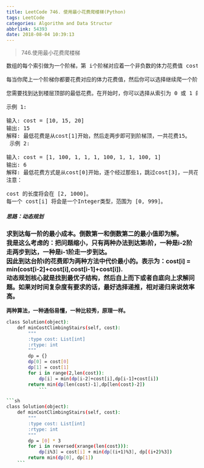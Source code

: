 ```yaml
---
title: LeetCode 746. 使用最小花费爬楼梯(Python)
tags: LeetCode
categories: Algorithm and Data Structur
abbrlink: 54393
date: 2018-08-04 10:39:13
---
```

>  746.使用最小花费爬楼梯

<pre>
数组的每个索引做为一个阶梯，第 i个阶梯对应着一个非负数的体力花费值 cost[i](索引从0开始)。

每当你爬上一个阶梯你都要花费对应的体力花费值，然后你可以选择继续爬一个阶梯或者爬两个阶梯。

您需要找到达到楼层顶部的最低花费。在开始时，你可以选择从索引为 0 或 1 的元素作为初始阶梯。

示例 1:

输入: cost = [10, 15, 20]
输出: 15
解释: 最低花费是从cost[1]开始，然后走两步即可到阶梯顶，一共花费15。
 示例 2:

输入: cost = [1, 100, 1, 1, 1, 100, 1, 1, 100, 1]
输出: 6
解释: 最低花费方式是从cost[0]开始，逐个经过那些1，跳过cost[3]，一共花费6。
注意：

cost 的长度将会在 [2, 1000]。
每一个 cost[i] 将会是一个Integer类型，范围为 [0, 999]。
</pre>

<!--more-->
##### 思路：动态规划
<p style="font-size: 16px; font-weight: bold">求到达每一阶的最小成本。倒数第一和倒数第二的最小值即为解。 <br>
我是这么考虑的：把问题缩小，只有两种办法到达第i阶，一种是i-2阶走两步到达，一种是i-1阶走一步到达。<br>
因此到达台阶i的花费即为两种方法中代价最小的。表示为：cost[i] = min(cost[i-2]+cost[i],cost[i-1]+cost[i]). <br>
动态规划核心就是找到最优子结构，然后自上而下或者自底向上求解问题。如果对时间复杂度有要求的话，最好选择递推，相对递归来说效率高。</p>

<b>两种算法，一种通俗易懂，一种比较秀，原理一样。</b>
```sh
class Solution(object):
    def minCostClimbingStairs(self, cost):
        """
        :type cost: List[int]
        :rtype: int
        """
        dp = {}
        dp[0] = cost[0]
        dp[1] = cost[1]
        for i in range(2,len(cost)):
            dp[i] = min(dp[i-2]+cost[i],dp[i-1]+cost[i])
        return min(dp[len(cost)-1],dp[len(cost)-2])
            ```

```sh
class Solution(object):
    def minCostClimbingStairs(self, cost):
        """
        :type cost: List[int]
        :rtype: int
        """
        dp = [0] * 3
        for i in reversed(xrange(len(cost))):
            dp[i%3] = cost[i] + min(dp[(i+1)%3], dp[(i+2)%3])
        return min(dp[0], dp[1])
    ```